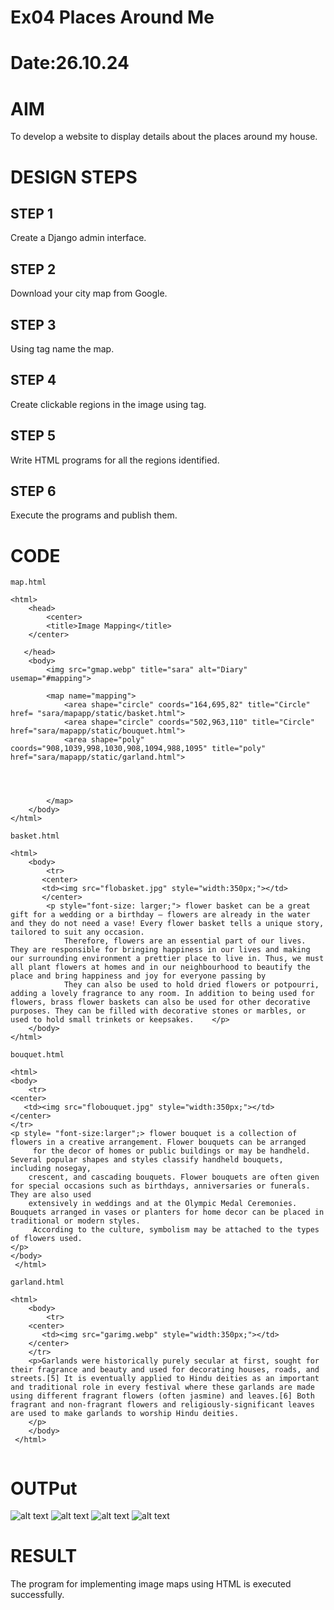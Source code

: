 # Ex04 Places Around Me
# Date:26.10.24
# AIM
To develop a website to display details about the places around my house.

# DESIGN STEPS
## STEP 1
Create a Django admin interface.

## STEP 2
Download your city map from Google.

## STEP 3
Using <map> tag name the map.

## STEP 4
Create clickable regions in the image using <area> tag.

## STEP 5
Write HTML programs for all the regions identified.

## STEP 6
Execute the programs and publish them.

# CODE
```
map.html

<html>
    <head>
        <center>
        <title>Image Mapping</title>
    </center>

   </head>
    <body>
        <img src="gmap.webp" title="sara" alt="Diary" usemap="#mapping">

        <map name="mapping">
            <area shape="circle" coords="164,695,82" title="Circle" href= "sara/mapapp/static/basket.html">
            <area shape="circle" coords="502,963,110" title="Circle" href="sara/mapapp/static/bouquet.html">
            <area shape="poly" coords="908,1039,998,1030,908,1094,988,1095" title="poly" href="sara/mapapp/static/garland.html">




        </map>
    </body>
</html>

basket.html  

<html>
    <body>
        <tr>
       <center>
       <td><img src="flobasket.jpg" style="width:350px;"></td>
       </center>
        <p style="font-size: larger;"> flower basket can be a great gift for a wedding or a birthday – flowers are already in the water and they do not need a vase! Every flower basket tells a unique story, tailored to suit any occasion.
            Therefore, flowers are an essential part of our lives. They are responsible for bringing happiness in our lives and making our surrounding environment a prettier place to live in. Thus, we must all plant flowers at homes and in our neighbourhood to beautify the place and bring happiness and joy for everyone passing by
            They can also be used to hold dried flowers or potpourri, adding a lovely fragrance to any room. In addition to being used for flowers, brass flower baskets can also be used for other decorative purposes. They can be filled with decorative stones or marbles, or used to hold small trinkets or keepsakes.    </p>
    </body>
</html>

bouquet.html

<html>
<body>
    <tr>
<center>
   <td><img src="flobouquet.jpg" style="width:350px;"></td>
</center>
</tr>
<p style= "font-size:larger";> flower bouquet is a collection of flowers in a creative arrangement. Flower bouquets can be arranged
     for the decor of homes or public buildings or may be handheld. Several popular shapes and styles classify handheld bouquets, including nosegay,
    crescent, and cascading bouquets. Flower bouquets are often given for special occasions such as birthdays, anniversaries or funerals. They are also used
    extensively in weddings and at the Olympic Medal Ceremonies. Bouquets arranged in vases or planters for home decor can be placed in traditional or modern styles.
     According to the culture, symbolism may be attached to the types of flowers used.
</p>
</body>
 </html>

garland.html

<html>
    <body>
        <tr>
    <center>
       <td><img src="garimg.webp" style="width:350px;"></td>
    </center>
    </tr>
    <p>Garlands were historically purely secular at first, sought for their fragrance and beauty and used for decorating houses, roads, and streets.[5] It is eventually applied to Hindu deities as an important and traditional role in every festival where these garlands are made using different fragrant flowers (often jasmine) and leaves.[6] Both fragrant and non-fragrant flowers and religiously-significant leaves are used to make garlands to worship Hindu deities.
    </p>
    </body>
 </html>


```
# OUTPut


![alt text](<Screenshot 2024-12-05 210902.png>)
![alt text](<Screenshot 2024-12-05 210930.png>)
![alt text](<Screenshot 2024-12-05 210942.png>)
![alt text](<Screenshot 2024-12-05 210956.png>)



# RESULT
The program for implementing image maps using HTML is executed successfully.
